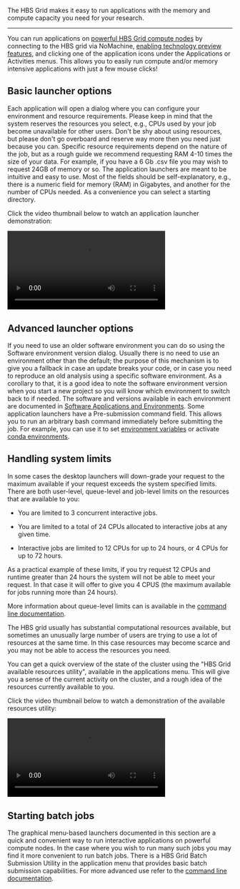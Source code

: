 
The HBS Grid makes it easy to run applications with the memory and compute
capacity you need for your research.

---

You can run applications on [powerful HBS Grid compute
nodes](https://www.hbs.edu/research-computing-services/resources/compute-cluster/)
by connecting to the HBS grid via NoMachine, [enabling technology
preview features](quickstart.md), and clicking one of the application
icons under the Applications or Activities menus. This allows you to
easily run compute and/or memory intensive applications with just a
few mouse clicks!

## Basic launcher options

Each application will open a dialog where you can configure your
environment and resource requirements. Please keep in mind that the
system reserves the resources you select, e.g., CPUs used by your job
become unavailable for other users. Don't be shy about using
resources, but please don't go overboard and reserve way more then you
need just because you can. Specific resource requirements depend on
the nature of the job, but as a rough guide we recommend requesting
RAM 4-10 times the size of your data. For example, if you have a 6 Gb
.csv file you may wish to request 24GB of memory or so. The
application launchers are meant to be intuitive and easy to use. Most
of the fields should be self-explanatory, e.g., there is a numeric
field for memory (RAM) in Gigabytes, and another for the number of
CPUs needed. As a convenience you can select a starting directory.

Click the video thumbnail below to watch an application launcher
demonstration:

<video width="70%" controls>
  <source src="../media/launchers.webm" type="video/webm">
Your browser does not support the video tag.
</video>

## Advanced launcher options

If you need to use an older software environment you can do so using
the Software environment version dialog. Usually there is no need to
use an environment other than the default; the purpose of this
mechanism is to give you a fallback in case an update breaks your
code, or in case you need to reproduce an old analysis using a
specific software environment. As a corollary to that, it is a good
idea to note the software environment version when you start a new
project so you will know which environment to switch back to if
needed. The software and versions available in each environment are
documented in [Software Applications and
Environments](environments.md). Some application launchers have a
Pre-submission command field. This allows you to run an arbitrary bash
command immediately before submitting the job. For example, you can
use it to set [environment
variables](https://www.redhat.com/sysadmin/linux-environment-variables)
or activate [conda environments](https://docs.conda.io/en/latest/).

## Handling system limits

In some cases the desktop launchers will down-grade your request to the
maximum available if your request exceeds the system specified limits.
There are both user-level, queue-level and job-level limits on the resources that are available to you:

-   You are limited to
    3 concurrent interactive jobs.

-   You are limited to a total of
    24 CPUs allocated to interactive jobs at any given time.

-   Interactive jobs are limited to 12 CPUs for up to 24 hours, or 4
    CPUs for up to 72 hours.

As a practical example of these limits, if you try request 12 CPUs and
runtime greater than 24 hours the system will not be able to meet your
request. In that case it will offer to give you 4 CPUS (the maximum
available for jobs running more than 24 hours).

More information about queue-level limits can is available in the [command line
documentation](commandline.md).

The HBS grid usually has substantial computational resources available,
but sometimes an unusually large number of users are trying to use a lot
of resources at the same time. In this case resources may become scarce
and you may not be able to access the resources you need.

You can get a quick overview of the state of the cluster using the "HBS
Grid available resources utility", available in the applications menu.
This will give you a sense of the current activity on the cluster, and a
rough idea of the resources currently available to you.

Click the video thumbnail below to watch a demonstration of the
available resources utility:

<video width="70%" controls>
  <source src="../media/jobfail.webm" type="video/webm">
Your browser does not support the video tag.
</video>

## Starting batch jobs

The graphical menu-based launchers documented in this section are a
quick and convenient way to run interactive applications on powerful
compute nodes. In the case where you wish to run many such jobs you
may find it more convenient to run batch jobs. There is a HBS Grid
Batch Submission Utility in the application menu that provides basic
batch submission capabilities. For more advanced use refer to the
[command line documentation](commandline.md).
